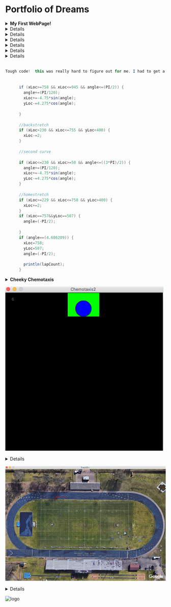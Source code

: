 # Portfolio of Dreams

<details><summary><strong> My First WebPage!</strong></summary>
    <p>
       <a href="https://freskep.github.io/testWeb/dogPage/">MyFavoriteMovies<a>
           Making websites isn't very hard and it's really fun! This was a simple, fun way to start off the year.
                </p>
           </details>
 <details><summary><strong> A Little Lightning </strong></summary>
<p>   
<a href= "https://freskep.github.io/lightning2/">CickToGetShocked<a>
    I was very confused as to how the lightning project worked and this is very evident because it’s my worst one. I didn’t understand how the class functioned. Plus I sat alone so I didn’t get the chance to work with others. I struggled with the one.
    </p>
    </details>
 <details><summary><strong> College Presentation</strong></summary>
    <p>
<a href="https://docs.google.com/presentation/d/10lDlZwkgYPeKswM6w2SlBl-qigl4xleRxhesUL9dV8k">KnowledgeIsHere<a>
    I didn't enjoy this project, but I defintely understand why we did it.  It's helpful to get us thinking about our future and it's also helpful seeing what coding in the real world is like.  I learned a lot.
    </p>
    </details>

 <details><summary><strong> Deez Dice </strong></summary>
        <p>
    <a href="https://freskep.github.io/daDice/">ClickToShake<a>
        I felt this was the easiest one out of all the projects we did and I’m happy with how it turned out.  I didn’t do anything too interesting because I needed to keep moving, but I made a fully functional table of dice with a counter for each number.
        </p>
        </details>

<details><summary><strong> Some Craziness (starfield)</strong></summary>
                <p>
               <a href="https://freskep.github.io/starfield5/index.html">ClickToBeUnder-Impressed<a>
                I got a late start on this one and I’m kinda indifferent with the result.  I really like my jumbo particle bouncing around off the border of the screen and I also like the figure 8 pattern I got going but it’s overall kinda bland to look at.  Still the coolest looking one in my portfolio.  
                   </p>
                   </details>                   
   
   <details><summary><strong> Winter Wonderland </strong></summary>
<p>   
<a href= "https://freskep.github.io/HolidayCard2018/">Click4Joy<a>
    Me and a partner worked together on this beautiful christmas setpiece.  He contributed the snow effects.  I did the rest.  
    </p>
    </details> 
    
<details><summary><strong> Tri 3 Reflection</strong></summary>
                    <p>
                       
What is one or two things that are a source of pride in your programming development?  
-I'm proud that while i wasn't able to do every line of code on my own, I challenged myself with a tough project idea that I stuck with because it was really cool to me.

Identify them, write about why they are accomplishments, how you did it and what you learned.  Be sure to submit a code snippet along with your writing on the readMe file in your repo. <br/>

```Java
private TreeNode add(Comparable val, TreeNode tree) {
    if (tree == null)
      tree = new TreeNode(val);

    Comparable treeValue = tree.getValue();
    int dirTest = val.compareTo(treeValue);    

    if (dirTest < 0)
      tree.setLeft(add(val, tree.getLeft()));
    else if (dirTest > 0)
      tree.setRight(add(val, tree.getRight()));

    return tree;
  }
       
   
   <br/>
   
I honestly dont fully understand the ins and outs of trees, but it was still cool to see how more complex data structures are used. 

```

-Identify the most significant hurdle you encountered last trimester.  Write about what it was and how it was resolved.

I struggled comprehending the new intense concepts we were introduced to this trimester.  I tried no to feel like it was too much to handle and i tried to push through.  I resolved it by not giving up and learning from people who grasp the concepts.

-Describe the incremental and iterative development process of your included code, focusing on two distinct points in that process. Describe the difficulties and/ or opportunities you encountered and how they were resolved or incorporated. In your description clearly indicate whether the development described was collaborative or independent. At least one of these points must refer to independent program development
<br/> 
A lot of times it goes sorta like this: 
<br/>
1. Take a minute and think about what I need to accomplish 
<br/>2. Begin typing my solution 
<br/>3. Realize an error in my idea
<br/>4. Be stumped for a while
<br/>5. Take another step back and I usually come up with part of the solution
<br/>6. Ask someone for help finishing my thoughts.  I typically start out this question like, “hey, I know I have to do blah blah blah… but I’m kinda confused about how I should go about it.”
<br/>7. Complete the problem!
<br/>This is especially the case in projects like Starfield/chemotaxis when I spend a day or two working on a single element of my project.
</p>
</details>
                        
```Java

Tough code!  this was really hard to figure out for me. I had to get a couple friends to work with me to make it happen.  It required the appliction of Calculus.  The code uses the unit circle to allow the Runne object to rotate around the curves of the track.  It utilyzes an "angle" variable that is changed based on its location using polar values, not standard x and y values.


      if (xLoc>=758 && xLoc<=945 && angle<=(PI/2)) {
        angle+=(PI/120);
        xLoc+=-4.75*sin(angle);
        yLoc-=4.275*cos(angle);
        
      }

      //backstretch
      if (xLoc>230 && xLoc<=755 && yLoc<400) {
        xLoc-=2;
      }

      //second curve

      if (xLoc<=230 && xLoc>=50 && angle<=((3*PI)/2)) {
        angle+=(PI/120);
        xLoc+=-4.75*sin(angle);
        yLoc-=4.275*cos(angle);
      }

      //homestretch
      if (xLoc>=229 && xLoc<=758 && yLoc>400) {
        xLoc+=2;
      }
      if (xLoc==757&&yLoc==507) {
        angle=(-PI/2);
        
      }
      if (angle==(4.686209)) {
        xLoc=758;   
        yLoc=507;
        angle=(-PI/2);  
        
        println(lapCount);
      }
```
<details><summary><strong> Cheeky Chemotaxis</strong></summary> 
            <p>   
            <a href="https://freskep.github.io/chemotaxis4/pJS/index.html">ClickToShootHoops<a>
                This is the lab the got me really behind.  I struggled a lot right away because I just didn’t know where to begin problem solving.  Again, I sat alone so I had no one to assist me.  I ended up doing something that isn’t the exact idea you wanted from us, but still sorta counts as chemotaxis in a way.  I got even more behind when a little error halted all progress for a a little over a day.  But finally solving the issue without any help was extremely satisfying.  
                </p>
                </details>    
                
![logo](/images/chemot.png)    

  <details><summary><strong> Race of the Ages </strong></summary>
<p>   
<a href= "https://freskep.github.io/TrackSim/">ClickFORaRACE<a>
   Really fun lab that utilyzes calculus, maps, and file parsing.  Never reached its full potential.
    </p>
    </details>   
    
![logo](/images/sim.png)   

<details><summary><strong> A Little Lightning </strong></summary>
<p>   
<a href= "https://freskep.github.io/lightning2/">CickToGetShocked<a>
    I was very confused as to how the lightning project worked and this is very evident because it’s my worst one. I didn’t understand how the class functioned. Plus I sat alone so I didn’t get the chance to work with others. I struggled with the one.
    </p>
    </details>

![logo](/images/lightning.png) 

